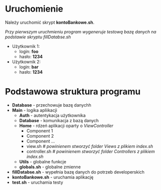 # Uruchomienie
Należy uruchomić skrypt **kontoBankowe.sh**.

*Przy pierwszym uruchmieniu program wygeneruje testową bazę danych na podstawie skryptu fillDatabse.sh*

- Użytkownik  1:
    - login: **foo**
    - hasło: **1234**
- Użytkownik 2:
    - login: **bar**
    - hasło: **1234**

# Podstawowa struktura programu
- **Database** - przechowuje bazę danychh
- **Main** - logika apliikacji
    - **Auth** - autentykacja użytkownika
    - **Database** - komunikacja z bazą danych
    - **Home** - rdzeń aplikacji oparty o *ViewController*
        - Component 1
        - Component 2
        - Component ...
        - view.sh *# powinienem stworzyć folder Views z plikiem index.sh*
        - controller.sh *# powinienem stworzyć folder Controllers z plikiem index.sh*
    - **Utils** - globalne funkcje
    - **globals.sh** - globalne zmienne
- **fillDatabse.sh** - wypełnia bazę danych do potrzeb developerskich
- **kontoBankowe.sh** - uruchamia aplikację
- **test.sh** - uruchamia testy